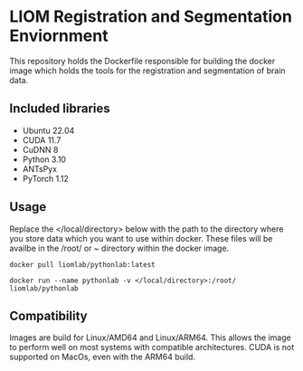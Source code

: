 # LIOM Registration and Segmentation Enviornment

This repository holds the Dockerfile responsible for building the docker image which holds the tools for the
registration and segmentation of brain data.

## Included libraries

- Ubuntu 22.04
- CUDA 11.7
- CuDNN 8
- Python 3.10
- ANTsPyx
- PyTorch 1.12

## Usage

Replace the </local/directory> below with the path to the directory where you store data which you want to use within
docker. These files will be availbe in the /root/ or ~ directory within the docker image.

```docker pull liomlab/pythonlab:latest```

```docker run --name pythonlab -v </local/directory>:/root/ liomlab/pythonlab```

## Compatibility

Images are build for Linux/AMD64 and Linux/ARM64. This allows the image to perform well on most systems with compatible
architectures. CUDA is not supported on MacOs, even with the ARM64 build.

